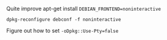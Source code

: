 

Quite improve apt-get install
`DEBIAN_FRONTEND=noninteractive`
```
dpkg-reconfigure debconf -f noninteractive
```
Figure out how to set `-oDpkg::Use-Pty=false`
<!--stackedit_data:
eyJoaXN0b3J5IjpbLTk1NzU3MzAyOCwtMTA3MzI1Mjc3NF19
-->